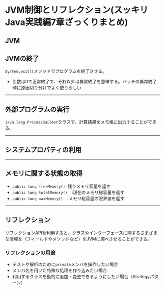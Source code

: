 # JVM制御とリフレクション(スッキリJava実践編7章ざっくりまとめ)
## JVM

## JVMの終了
`System.exit()`メソッドでプログラムを終了させる。
- 引数は0で正常終了で、それ以外は異常終了を意味する。バッチの異常終了時に原因切り分けでよく使うらしい

---
## 外部プログラムの実行
`java.lang.ProcessBuilder`クラスで、計算結果をメモ帳に出力することができる。

---
## システムプロパティの利用


---
## メモリに関する状態の取得
- `public long freeMemory()` :残りメモリ容量を返す
- `public long totalMemory()`　:現在のメモリ総容量を返す
- `public long maxMemory()`　:メモリ総容量の限界値を返す

---
## リフレクション
リフレクションAPIを利用すると、クラスやインターフェースに関するさまざまな情報を（フィールドやメソッドなど）をJVMに調べさせることができる。

### リフレクションの用途
- テストや解析のために`private`メンバを操作したい場合
- メンバ名を用いた特殊な処理を作り込みたい場合
- 利用するクラスを動的に追加・変更できるようにしたい場合（Strategyパターン）